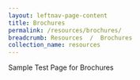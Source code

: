 ```yaml
---
layout: leftnav-page-content
title: Brochures
permalink: /resources/brochures/
breadcrumb: Resources  /  Brochures
collection_name: resources
---
```


Sample Test Page for Brochures
<!--
<table border="0">
  <tbody>
    <tr style="text-align:center">
      <td colspan="1">&#8203;</td>
      <td>
        <a href="https://www.sac-accreditation.gov.sg/Resources/Brochures/Documents/SAC%20Brochure%20(Main%20Booklet).pdf">
          <img src="https://www.sac-accreditation.gov.sg/Resources/Brochures/PublishingImages/SAC-Brochure.jpg" alt="SAC Main Booklet"/>
        </a>
      </td>
      <td>
        <a href="https://www.sac-accreditation.gov.sg/Resources/Brochures/Documents/SAC%20Brochure%20-%20Accreditation%20Scheme%20for%20Laboratories.pdf">
          <img src="https://www.sac-accreditation.gov.sg/Resources/Brochures/PublishingImages/SAC-Brochures-LA.jpg" alt="Laboratories Scheme"/>
        </a>
      </td>
      <td>
        <a href="https://www.sac-accreditation.gov.sg/Resources/Brochures/Documents/SAC%20Brochure%20-%20Accreditation%20Scheme%20for%20Inspection%20Bodies.pdf">
          <img src="https://www.sac-accreditation.gov.sg/Resources/Brochures/PublishingImages/SAC-Brochures-IB.jpg" alt="Inspection Bodies Scheme"/>
        </a>
      </td>
    </tr>
    <tr style="text-align:center">
      <td colspan="1" valign="top" style="text-align:left">&#8203;</td>
      <td valign="top" style="text-align:center">SAC Main Booklet</td>
      <td valign="top" style="text-align:center">Accreditation Scheme for Laboratories</td>
      <td valign="top" style="text-align:center">Accreditation Scheme for Inspection Bodies</td>
    </tr>
    <tr style="text-align:center">
      <td colspan="1" style="text-align:left">&#8203;</td>
      <td style="text-align:center">
        <a href="https://www.sac-accreditation.gov.sg/Resources/Brochures/Documents/SAC%20Brochure%20-%20Accreditation%20Scheme%20for%20Managament%20System%20Certification%20Bodies.pdf">
          <img src="https://www.sac-accreditation.gov.sg/Resources/Brochures/PublishingImages/SAC-Brochures-MS.jpg" alt="MS Certification Bodies"/></a><br/>
      </td>
      <td>
        <a href="https://www.sac-accreditation.gov.sg/Resources/Brochures/Documents/SAC%20Brochure%20-%20Accreditation%20Scheme%20for%20Product%20Certification%20Bodies.pdf">
          <img src="https://www.sac-accreditation.gov.sg/Resources/Brochures/PublishingImages/SAC-Brochures-PC.PNG" alt="Product Certification Bodies"/>
        </a>
        <br>
      </td>
      <td>
        <a href="https://www.sac-accreditation.gov.sg/Resources/Brochures/Documents/SAC%20Brochure%20-%20Good%20Laboratory%20Practice%20Compliance%20Programme.pdf">
          <img src="https://www.sac-accreditation.gov.sg/Resources/Resources/Brochures/PublishingImages/SAC-Brochures-GLP.jpg" alt="GLP Compliance"/>
        </a>
        <br>
      </td>
    </tr>
    <tr style="text-align:center">
      <td colspan="1" valign="top">&#8203;</td>
      <td valign="top" style="text-align:center">Accreditation Scheme for Management System Certification Bodies</td>
      <td valign="top" style="text-align:center">Accreditation Scheme for Product Certification Bodies</td>
      <td valign="top" style="text-align:center">Good Laboratory Practice Compliance Programme</td>
    </tr>
    <tr>
      <td colspan="1" rowspan="1" valign="top" align="center" style="text-align:center;">&#8203;</td>
      <td rowspan="1" valign="top" align="center" style="text-align:center;">&#8203;
        <a href="https://www.sac-accreditation.gov.sg/Resources/Brochures/Documents/SAC%20Brochure%20-%20Accreditation%20Scheme%20for%20Personnel%20Certification%20Bodies.pdf">
          <img src="https://www.sac-accreditation.gov.sg/Resources/Brochures/PublishingImages/SAC-Brochures-PCB.jpg" alt="Personnel Certification Bodies"/>
        </a>
        <br>
      </td>
      <td rowspan="1" valign="top" align="center" style="text-align:left;">&#8203;
        <a href="https://www.sac-accreditation.gov.sg/Resources/Brochures/Documents/SAC%20Brochure%20-%20Accreditation%20Scheme%20for%20Proficiency%20Testing%20Providers.pdf">
          <img src="https://www.sac-accreditation.gov.sg/Resources/Brochures/PublishingImages/SAC-Brochures-PTP.jpg" alt="Proficiency Testing Providers"/>
        </a>
      </td>
      <td rowspan="1" valign="top" align="center" style="text-align:left;">&#8203;<br>
        <a href="https://www.sac-accreditation.gov.sg/Resources/Brochures/Documents/SAC%20Brochure%20-%20SAC%20Accreditation%20Mark.pdf">
          <img src="https://www.sac-accreditation.gov.sg/Resources/Brochures/PublishingImages/SAC-Brochures-SAC%20Accreditation%20Marks.jpg" alt="SAC Accreditation Marks"/>
        </a>
      </td>
    </tr>
    <tr>
      <td colspan="1" rowspan="1" valign="top" align="center" style="text-align:center;">&#8203;</td>
      <td rowspan="1" valign="top" style="text-align:center;">Accreditation Scheme for &#8203;Personnel Certification Bodies</td>
      <td rowspan="1" valign="top" style="text-align:center;">&#8203;Accreditation Scheme for Proficiency Testing Providers</td>
<td rowspan="1" valign="top" align="center" style="text-align:left;">&#8203;SAC Accreditation Marks</td>
    </tr>
    <tr>
      <td colspan="1" align="center" style="text-align:center;">&#8203;</td>
      <td align="center" style="text-align:center">
        <a target="_blank" href="https://www.sac-accreditation.gov.sg/Resources/Brochures/Documents/SAC%20Accreditation%20Programmes%20for%20the%20Building%20and%20Construction%20Industry.pdf">
            <img src="https://www.sac-accreditation.gov.sg/Resources/Brochures/PublishingImages/SAC-Brochures-Building_Construction.PNG" alt="SAC-Brochures-Building_Construction"/>
          </a>
      </td>
      <td style="text-align:center">
        <p><a target="_blank" href="https://www.sac-accreditation.gov.sg/Resources/Brochures/Documents/SAC%20Accreditation%20Programmes%20for%20the%20Building%20and%20Construction%20Industry.pdf"></a>&nbsp;</p>
      </td>
      <td align="center">&nbsp;</td>
    </tr>
    <tr>
      <td colspan="1" valign="top" align="center" style="text-align:left">&#8203;</td>
      <td valign="top" align="center" style="text-align:center">SAC Accreditation Programmes for the Building and Construction Industry</td>
      <td valign="top" style="text-align:center"></td>
      <td align="center" style="width:196px">&nbsp;</td>
    </tr>
    <tr>
      <td colspan="4" rowspan="1" valign="top" align="center" style="text-align:left;">
        <p>&nbsp;<br><span style="text-decoration:underline">SAC Directory</span></p>
      </td>
    </tr>
    <tr>
      <td colspan="1" rowspan="1" valign="top" align="center" style="text-align:left"><br></td>
      <td rowspan="1" valign="top" align="center" style="text-align:center;">
        <a target="_blank" href="https://www.sac-accreditation.gov.sg/Resources/Brochures/Documents/SAC%20Directory%2016-17%20Final.pdf">
          <img src="https://www.sac-accreditation.gov.sg/Resources/Brochures/PublishingImages/SAC%20Directory%20Cover%201617.png" alt="SAC Directory 16-17"/>
        </a>
      </td>
      <td rowspan="1" valign="top" style="text-align:center">&#8203;</td>
      <td rowspan="1" align="center">&#8203;</td>
    </tr>
    <tr>
      <td colspan="1" rowspan="1" valign="top" align="center" style="text-align:left;">&#8203;</td>
      <td rowspan="1" valign="top" align="center" style="text-align:center;"></td>
      <td rowspan="1" valign="top" style="text-align:center;">&#8203;</td>
      <td rowspan="1" align="center" style="width:196px">&#8203;</td>
    </tr>
  </tbody>
</table>
-->
